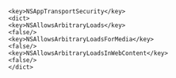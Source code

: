     <key>NSAppTransportSecurity</key>
    <dict>
    <key>NSAllowsArbitraryLoads</key>
    <false/>
    <key>NSAllowsArbitraryLoadsForMedia</key>
    <false/>
    <key>NSAllowsArbitraryLoadsInWebContent</key>
    <false/>
    </dict>